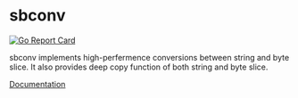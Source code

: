# sbconv
[![Go Report Card](https://goreportcard.com/badge/github.com/ZYunH/goutils)](https://goreportcard.com/report/github.com/ZYunH/goutils)

sbconv implements high-perfermence conversions between string and byte slice. It also provides deep copy function of both string and byte slice.

[Documentation](https://godoc.org/github.com/ZYunH/sbconv)


